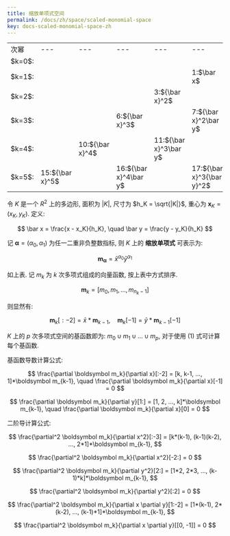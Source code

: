 ```yaml
---
title: 缩放单项式空间
permalink: /docs/zh/space/scaled-monomial-space
key: docs-scaled-monomial-space-zh
---
```


<table border="0" align="center">
<tr>
<td>次幂 <td>--- <td>--- <td>--- <td>--- <td>--- <td>--- <td>--- <td>--- <td>--- <td>--- <td>--- </td>

<tr>
<td>$k=0$: <td>    <td>   <td>   <td>    <td>    <td> 0: $1$ <td>    <td>    <td>    <td>    <td>    </td>

<tr>
<td>$k=1$: <td>     <td>    <td>    <td>    <td>  1:$\bar x$ <td>    <td>  2:$\bar y$ <td><td><td><td></td>

<tr>
<td>$k=2$: <td>     <td>    <td>    <td>  3:${\bar x}^2$ <td>    <td>  4:$\bar x\bar y$ <td>    <td> 5:${\bar y}^2$<td><td><td></td>

<tr>
<td>$k=3$: <td>     <td>    <td>  6:${\bar x}^3$ <td>    <td>  7:${\bar x}^2\bar y$ <td>    <td> 8:$\bar x{\bar y}^2$ <td>    <td>  9:${\bar y}^3$<td><td></td>

<tr>
<td>$k=4$: <td>     <td>  10:${\bar x}^4$ <td>    <td>  11:${\bar x}^3\bar y$ <td>    <td> 12:${\bar x}^2{\bar y}^2$ <td>    <td>  13:${\bar x}{\bar y}^3$ <td>    <td> 14:${\bar y}^4$<td></td>

<tr>
<td>$k=5$: <td>   15:${\bar x}^5$ <td>    <td>  16:${\bar x}^4\bar y$ <td>    <td> 17:${\bar x}^3{\bar y}^2$ <td>    <td> 18:${\bar x}^2{\bar y}^3$ <td>    <td> 19:${\bar x}{\bar y}^4$ <td>    <td>  20:${\bar y}^5$ </td>

<table border="0">

令 $K$ 是一个 $R^2$ 上的多边形, 面积为 $|K|$, 尺寸为 $h_K = \sqrt{|K|}$, 
重心为 $\boldsymbol x_K = (x_K, y_K)$. 定义:

$$
\bar x = \frac{x - x_K}{h_K}, \quad \bar y = \frac{y - y_K}{h_K}
$$

记 $\boldsymbol \alpha = (\alpha_0, \alpha_1)$ 为任一二重非负整数指标, 
则 $K$ 上的 **缩放单项式** 可表示为:

$$
\boldsymbol m_{\boldsymbol \alpha} = \bar{x}^{\alpha_0} \bar{y}^{\alpha_1}
$$

如上表. 记 $m_k$ 为 $k$ 次多项式组成的向量函数, 按上表中方式排序.

$$
\boldsymbol m_k = [m_0, m_1, ..., m_{n_k-1}]
$$

则显然有:

$$
\boldsymbol m_k[:-2] = \bar x * \boldsymbol m_{k-1}, \quad 
\boldsymbol m_k[-1] = \bar y * \boldsymbol m_{k-1}[-1]
\tag{1}
$$

$K$ 上的 $p$ 次多项式空间的基函数即为: 
$m_0 \cup m_1 \cup ...\cup m_p$, 对于使用 $(1)$ 式可计算每个基函数.

基函数导数计算公式:

$$
\frac{\partial \boldsymbol m_k}{\partial x}[:-2] = 
[k, k-1, ..., 1]*\boldsymbol m_{k-1}, \quad 
\frac{\partial \boldsymbol m_k}{\partial x}[-1] = 0
$$

$$
\frac{\partial \boldsymbol m_k}{\partial y}[1:] = 
[1, 2, ..., k]*\boldsymbol m_{k-1}, \quad
\frac{\partial \boldsymbol m_k}{\partial x}[0] = 0
$$

二阶导计算公式:

$$
\frac{\partial^2 \boldsymbol m_k}{\partial x^2}[:-3] = 
[k*(k-1), (k-1)(k-2), ..., 2*1]*\boldsymbol m_{k-1}, 
$$

$$
\frac{\partial^2 \boldsymbol m_k}{\partial x^2}[-2:] = 0
$$

$$
\frac{\partial^2 \boldsymbol m_k}{\partial y^2}[2:] = 
[1*2, 2*3, ..., (k-1)*k]*\boldsymbol m_{k-1},
$$

$$
\frac{\partial^2 \boldsymbol m_k}{\partial y^2}[:2] = 0
$$

$$
\frac{\partial^2 \boldsymbol m_k}{\partial x \partial y}[1:-2] = 
[1*(k-1), 2*(k-2), ..., (k-1)*1]*\boldsymbol m_{k-1},
$$

$$
\frac{\partial^2 \boldsymbol m_k}{\partial x \partial y}[[0, -1]] = 0
$$



























